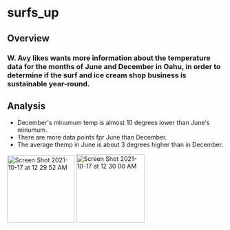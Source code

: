 # surfs_up

## Overview
### W. Avy likes wants more information about the temperature data for the months of June and December in Oahu, in order to determine if the surf and ice cream shop business is sustainable year-round.

## Analysis
- December's minumum temp is almost 10 degrees lower than June's minumum.
- There are more data points fpr June than December.
- The average themp in June is about 3 degrees higher than in December.
<img width="156" alt="Screen Shot 2021-10-17 at 12 29 52 AM" src="https://user-images.githubusercontent.com/88937178/137648305-0a7963e0-7f5e-4d80-bb50-0aa56090d6da.png">
<img width="159" alt="Screen Shot 2021-10-17 at 12 30 00 AM" src="https://user-images.githubusercontent.com/88937178/137648306-897e6d23-631f-45c4-aab7-6e3ed9634547.png">
